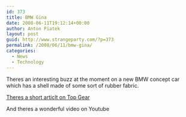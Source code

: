 ```yaml
---
id: 373
title: BMW Gina
date: 2008-06-11T19:12:14+00:00
author: Anton Piatek
layout: post
guid: http://www.strangeparty.com/?p=373
permalink: /2008/06/11/bmw-gina/
categories:
  - News
  - Technology
---
```

Theres an interesting buzz at the moment on a new BMW concept car which has a shell made of some sort of rubber fabric.

[Theres a short articlt on Top Gear](http://www.topgear.com/content/news/stories/2936/)

And theres a wonderful video on Youtube